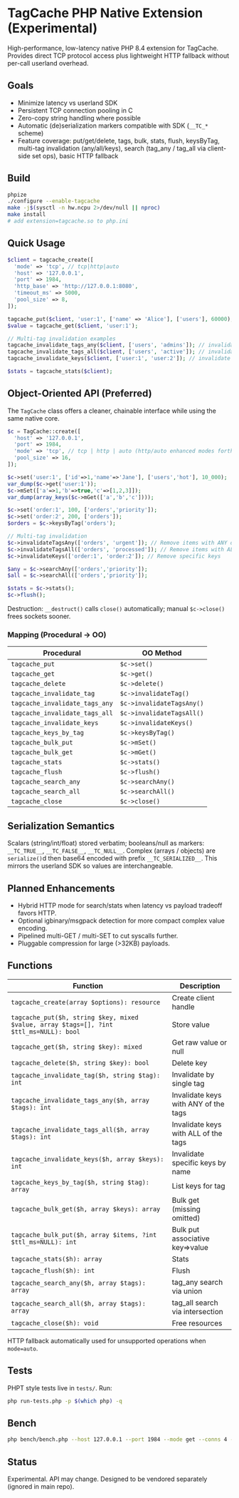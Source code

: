 # TagCache PHP Native Extension (Experimental)

High-performance, low-latency native PHP 8.4 extension for TagCache. Provides direct TCP protocol access plus lightweight HTTP fallback without per-call userland overhead.

## Goals
- Minimize latency vs userland SDK
- Persistent TCP connection pooling in C
- Zero-copy string handling where possible
- Automatic (de)serialization markers compatible with SDK (`__TC_*` scheme)
- Feature coverage: put/get/delete, tags, bulk, stats, flush, keysByTag, multi-tag invalidation (any/all/keys), search (tag_any / tag_all via client-side set ops), basic HTTP fallback

## Build
```bash
phpize
./configure --enable-tagcache
make -j$(sysctl -n hw.ncpu 2>/dev/null || nproc)
make install
# add extension=tagcache.so to php.ini
```

## Quick Usage
```php
$client = tagcache_create([
  'mode' => 'tcp', // tcp|http|auto
  'host' => '127.0.0.1',
  'port' => 1984,
  'http_base' => 'http://127.0.0.1:8080',
  'timeout_ms' => 5000,
  'pool_size' => 8,
]);

tagcache_put($client, 'user:1', ['name' => 'Alice'], ['users'], 60000);
$value = tagcache_get($client, 'user:1');

// Multi-tag invalidation examples
tagcache_invalidate_tags_any($client, ['users', 'admins']); // invalidate ANY
tagcache_invalidate_tags_all($client, ['users', 'active']); // invalidate ALL
tagcache_invalidate_keys($client, ['user:1', 'user:2']); // invalidate specific keys

$stats = tagcache_stats($client);
```

## Object-Oriented API (Preferred)
The `TagCache` class offers a cleaner, chainable interface while using the same native core.

```php
$c = TagCache::create([
  'host' => '127.0.0.1',
  'port' => 1984,
  'mode' => 'tcp', // tcp | http | auto (http/auto enhanced modes forthcoming)
  'pool_size' => 16,
]);

$c->set('user:1', ['id'=>1,'name'=>'Jane'], ['users','hot'], 10_000);
var_dump($c->get('user:1'));
$c->mSet(['a'=>1,'b'=>true,'c'=>[1,2,3]]);
var_dump(array_keys($c->mGet(['a','b','c'])));

$c->set('order:1', 100, ['orders','priority']);
$c->set('order:2', 200, ['orders']);
$orders = $c->keysByTag('orders');

// Multi-tag invalidation
$c->invalidateTagsAny(['orders', 'urgent']); // Remove items with ANY of these tags
$c->invalidateTagsAll(['orders', 'processed']); // Remove items with ALL of these tags
$c->invalidateKeys(['order:1', 'order:2']); // Remove specific keys

$any = $c->searchAny(['orders','priority']);
$all = $c->searchAll(['orders','priority']);

$stats = $c->stats();
$c->flush();
```

Destruction: `__destruct()` calls `close()` automatically; manual `$c->close()` frees sockets sooner.

### Mapping (Procedural → OO)
| Procedural | OO Method |
|------------|-----------|
| `tagcache_put` | `$c->set()` |
| `tagcache_get` | `$c->get()` |
| `tagcache_delete` | `$c->delete()` |
| `tagcache_invalidate_tag` | `$c->invalidateTag()` |
| `tagcache_invalidate_tags_any` | `$c->invalidateTagsAny()` |
| `tagcache_invalidate_tags_all` | `$c->invalidateTagsAll()` |
| `tagcache_invalidate_keys` | `$c->invalidateKeys()` |
| `tagcache_keys_by_tag` | `$c->keysByTag()` |
| `tagcache_bulk_put` | `$c->mSet()` |
| `tagcache_bulk_get` | `$c->mGet()` |
| `tagcache_stats` | `$c->stats()` |
| `tagcache_flush` | `$c->flush()` |
| `tagcache_search_any` | `$c->searchAny()` |
| `tagcache_search_all` | `$c->searchAll()` |
| `tagcache_close` | `$c->close()` |

## Serialization Semantics
Scalars (string/int/float) stored verbatim; booleans/null as markers: `__TC_TRUE__`, `__TC_FALSE__`, `__TC_NULL__`.
Complex (arrays / objects) are `serialize()`d then base64 encoded with prefix `__TC_SERIALIZED__`.
This mirrors the userland SDK so values are interchangeable.

## Planned Enhancements
- Hybrid HTTP mode for search/stats when latency vs payload tradeoff favors HTTP.
- Optional igbinary/msgpack detection for more compact complex value encoding.
- Pipelined multi-GET / multi-SET to cut syscalls further.
- Pluggable compression for large (>32KB) payloads.

## Functions
| Function | Description |
|----------|-------------|
| `tagcache_create(array $options): resource` | Create client handle |
| `tagcache_put($h, string $key, mixed $value, array $tags=[], ?int $ttl_ms=NULL): bool` | Store value |
| `tagcache_get($h, string $key): mixed` | Get raw value or null |
| `tagcache_delete($h, string $key): bool` | Delete key |
| `tagcache_invalidate_tag($h, string $tag): int` | Invalidate by single tag |
| `tagcache_invalidate_tags_any($h, array $tags): int` | Invalidate keys with ANY of the tags |
| `tagcache_invalidate_tags_all($h, array $tags): int` | Invalidate keys with ALL of the tags |
| `tagcache_invalidate_keys($h, array $keys): int` | Invalidate specific keys by name |
| `tagcache_keys_by_tag($h, string $tag): array` | List keys for tag |
| `tagcache_bulk_get($h, array $keys): array` | Bulk get (missing omitted) |
| `tagcache_bulk_put($h, array $items, ?int $ttl_ms=NULL): int` | Bulk put associative key=>value |
| `tagcache_stats($h): array` | Stats |
| `tagcache_flush($h): int` | Flush |
| `tagcache_search_any($h, array $tags): array` | tag_any search via union |
| `tagcache_search_all($h, array $tags): array` | tag_all search via intersection |
| `tagcache_close($h): void` | Free resources |

HTTP fallback automatically used for unsupported operations when `mode=auto`.

## Tests
PHPT style tests live in `tests/`. Run:
```bash
php run-tests.php -p $(which php) -q
```

## Bench
```bash
php bench/bench.php --host 127.0.0.1 --port 1984 --mode get --conns 4 --duration 10
```

## Status
Experimental. API may change. Designed to be vendored separately (ignored in main repo).
